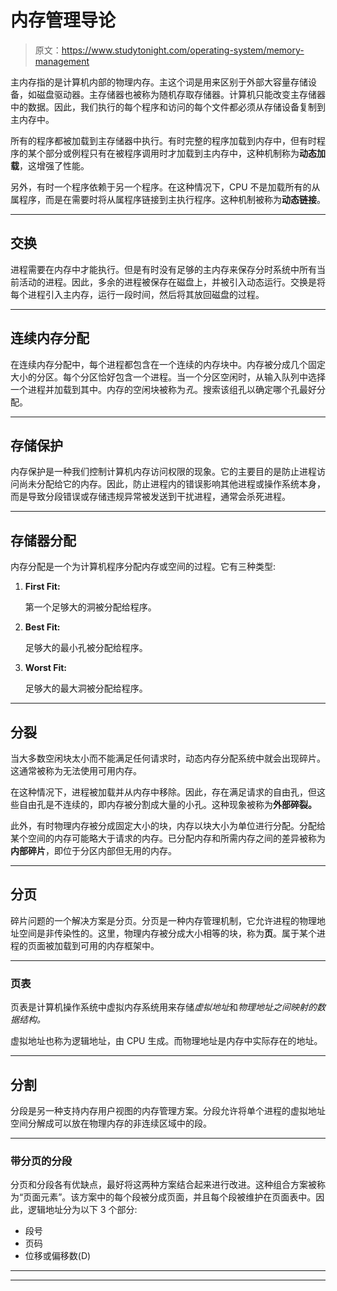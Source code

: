 # 内存管理导论

> 原文：<https://www.studytonight.com/operating-system/memory-management>

主内存指的是计算机内部的物理内存。主这个词是用来区别于外部大容量存储设备，如磁盘驱动器。主存储器也被称为随机存取存储器。计算机只能改变主存储器中的数据。因此，我们执行的每个程序和访问的每个文件都必须从存储设备复制到主内存中。

所有的程序都被加载到主存储器中执行。有时完整的程序加载到内存中，但有时程序的某个部分或例程只有在被程序调用时才加载到主内存中，这种机制称为**动态加载**，这增强了性能。

另外，有时一个程序依赖于另一个程序。在这种情况下，CPU 不是加载所有的从属程序，而是在需要时将从属程序链接到主执行程序。这种机制被称为**动态链接**。

* * *

## 交换

进程需要在内存中才能执行。但是有时没有足够的主内存来保存分时系统中所有当前活动的进程。因此，多余的进程被保存在磁盘上，并被引入动态运行。交换是将每个进程引入主内存，运行一段时间，然后将其放回磁盘的过程。

* * *

## 连续内存分配

在连续内存分配中，每个进程都包含在一个连续的内存块中。内存被分成几个固定大小的分区。每个分区恰好包含一个进程。当一个分区空闲时，从输入队列中选择一个进程并加载到其中。内存的空闲块被称为*孔*。搜索该组孔以确定哪个孔最好分配。

* * *

## 存储保护

内存保护是一种我们控制计算机内存访问权限的现象。它的主要目的是防止进程访问尚未分配给它的内存。因此，防止进程内的错误影响其他进程或操作系统本身，而是导致分段错误或存储违规异常被发送到干扰进程，通常会杀死进程。

* * *

## 存储器分配

内存分配是一个为计算机程序分配内存或空间的过程。它有三种类型:

1.  **First Fit:**

    第一个足够大的洞被分配给程序。

2.  **Best Fit:**

    足够大的最小孔被分配给程序。

3.  **Worst Fit:**

    足够大的最大洞被分配给程序。

* * *

## 分裂

当大多数空闲块太小而不能满足任何请求时，动态内存分配系统中就会出现碎片。这通常被称为无法使用可用内存。

在这种情况下，进程被加载并从内存中移除。因此，存在满足请求的自由孔，但这些自由孔是不连续的，即内存被分割成大量的小孔。这种现象被称为**外部碎裂。**

此外，有时物理内存被分成固定大小的块，内存以块大小为单位进行分配。分配给某个空间的内存可能略大于请求的内存。已分配内存和所需内存之间的差异被称为**内部碎片**，即位于分区内部但无用的内存。

* * *

## 分页

碎片问题的一个解决方案是分页。分页是一种内存管理机制，它允许进程的物理地址空间是非传染性的。这里，物理内存被分成大小相等的块，称为**页**。属于某个进程的页面被加载到可用的内存框架中。

* * *

### 页表

页表是计算机操作系统中虚拟内存系统用来存储*虚拟地址*和*物理地址之间映射的数据结构。*

虚拟地址也称为逻辑地址，由 CPU 生成。而物理地址是内存中实际存在的地址。

* * *

## 分割

分段是另一种支持内存用户视图的内存管理方案。分段允许将单个进程的虚拟地址空间分解成可以放在物理内存的非连续区域中的段。

* * *

### 带分页的分段

分页和分段各有优缺点，最好将这两种方案结合起来进行改进。这种组合方案被称为“页面元素”。该方案中的每个段被分成页面，并且每个段被维护在页面表中。因此，逻辑地址分为以下 3 个部分:

*   段号
*   页码
*   位移或偏移数(D)

* * *

* * *